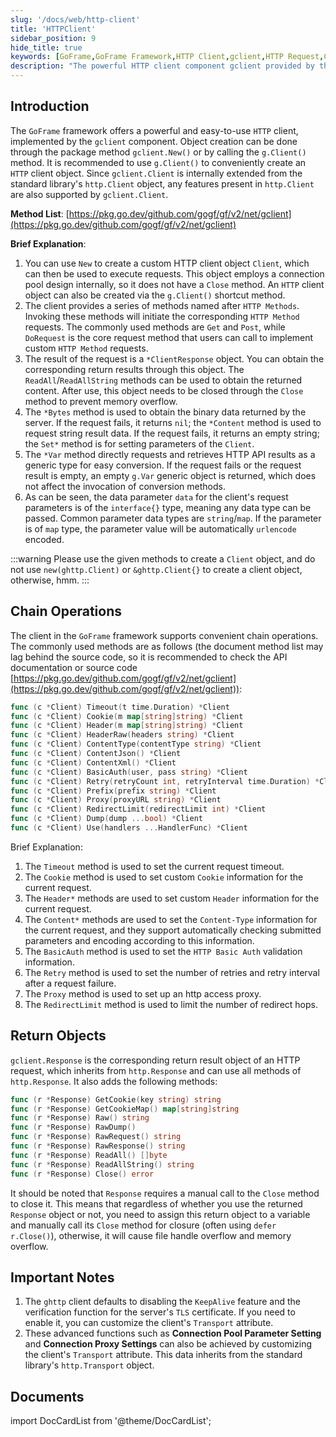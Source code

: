 ```yaml
---
slug: '/docs/web/http-client'
title: 'HTTPClient'
sidebar_position: 9
hide_title: true
keywords: [GoFrame,GoFrame Framework,HTTP Client,gclient,HTTP Request,Chain Operations,HTTP Methods,Custom Requests,Connection Pool,Return Objects]
description: "The powerful HTTP client component gclient provided by the GoFrame framework supports convenient chain operations for HTTP requests. The client supports custom request settings and return object operations, with detailed instructions on setting parameters such as timeout, Cookie, Header, etc."
---
```


## Introduction

The `GoFrame` framework offers a powerful and easy-to-use `HTTP` client, implemented by the `gclient` component. Object creation can be done through the package method `gclient.New()` or by calling the `g.Client()` method. It is recommended to use `g.Client()` to conveniently create an `HTTP` client object. Since `gclient.Client` is internally extended from the standard library's `http.Client` object, any features present in `http.Client` are also supported by `gclient.Client`.

**Method List**: [https://pkg.go.dev/github.com/gogf/gf/v2/net/gclient](https://pkg.go.dev/github.com/gogf/gf/v2/net/gclient)

**Brief Explanation**:

1. You can use `New` to create a custom HTTP client object `Client`, which can then be used to execute requests. This object employs a connection pool design internally, so it does not have a `Close` method. An `HTTP` client object can also be created via the `g.Client()` shortcut method.
2. The client provides a series of methods named after `HTTP Methods`. Invoking these methods will initiate the corresponding `HTTP Method` requests. The commonly used methods are `Get` and `Post`, while `DoRequest` is the core request method that users can call to implement custom `HTTP Method` requests.
3. The result of the request is a `*ClientResponse` object. You can obtain the corresponding return results through this object. The `ReadAll`/`ReadAllString` methods can be used to obtain the returned content. After use, this object needs to be closed through the `Close` method to prevent memory overflow.
4. The `*Bytes` method is used to obtain the binary data returned by the server. If the request fails, it returns `nil`; the `*Content` method is used to request string result data. If the request fails, it returns an empty string; the `Set*` method is for setting parameters of the `Client`.
5. The `*Var` method directly requests and retrieves HTTP API results as a generic type for easy conversion. If the request fails or the request result is empty, an empty `g.Var` generic object is returned, which does not affect the invocation of conversion methods.
6. As can be seen, the data parameter `data` for the client's request parameters is of the `interface{}` type, meaning any data type can be passed. Common parameter data types are `string`/`map`. If the parameter is of `map` type, the parameter value will be automatically `urlencode` encoded.

:::warning
Please use the given methods to create a `Client` object, and do not use `new(ghttp.Client)` or `&ghttp.Client{}` to create a client object, otherwise, hmm.
:::
## Chain Operations

The client in the `GoFrame` framework supports convenient chain operations. The commonly used methods are as follows (the document method list may lag behind the source code, so it is recommended to check the API documentation or source code [https://pkg.go.dev/github.com/gogf/gf/v2/net/gclient](https://pkg.go.dev/github.com/gogf/gf/v2/net/gclient)):

```go
func (c *Client) Timeout(t time.Duration) *Client
func (c *Client) Cookie(m map[string]string) *Client
func (c *Client) Header(m map[string]string) *Client
func (c *Client) HeaderRaw(headers string) *Client
func (c *Client) ContentType(contentType string) *Client
func (c *Client) ContentJson() *Client
func (c *Client) ContentXml() *Client
func (c *Client) BasicAuth(user, pass string) *Client
func (c *Client) Retry(retryCount int, retryInterval time.Duration) *Client
func (c *Client) Prefix(prefix string) *Client
func (c *Client) Proxy(proxyURL string) *Client
func (c *Client) RedirectLimit(redirectLimit int) *Client
func (c *Client) Dump(dump ...bool) *Client
func (c *Client) Use(handlers ...HandlerFunc) *Client
```

Brief Explanation:

1. The `Timeout` method is used to set the current request timeout.
2. The `Cookie` method is used to set custom `Cookie` information for the current request.
3. The `Header*` methods are used to set custom `Header` information for the current request.
4. The `Content*` methods are used to set the `Content-Type` information for the current request, and they support automatically checking submitted parameters and encoding according to this information.
5. The `BasicAuth` method is used to set the `HTTP Basic Auth` validation information.
6. The `Retry` method is used to set the number of retries and retry interval after a request failure.
7. The `Proxy` method is used to set up an http access proxy.
8. The `RedirectLimit` method is used to limit the number of redirect hops.

## Return Objects

`gclient.Response` is the corresponding return result object of an HTTP request, which inherits from `http.Response` and can use all methods of `http.Response`. It also adds the following methods:

```go
func (r *Response) GetCookie(key string) string
func (r *Response) GetCookieMap() map[string]string
func (r *Response) Raw() string
func (r *Response) RawDump()
func (r *Response) RawRequest() string
func (r *Response) RawResponse() string
func (r *Response) ReadAll() []byte
func (r *Response) ReadAllString() string
func (r *Response) Close() error
```

It should be noted that `Response` requires a manual call to the `Close` method to close it. This means that regardless of whether you use the returned `Response` object or not, you need to assign this return object to a variable and manually call its `Close` method for closure (often using `defer r.Close()`), otherwise, it will cause file handle overflow and memory overflow.

## Important Notes

1. The `ghttp` client defaults to disabling the `KeepAlive` feature and the verification function for the server's `TLS` certificate. If you need to enable it, you can customize the client's `Transport` attribute.
2. These advanced functions such as **Connection Pool Parameter Setting** and **Connection Proxy Settings** can also be achieved by customizing the client's `Transport` attribute. This data inherits from the standard library's `http.Transport` object.

## Documents

import DocCardList from '@theme/DocCardList';

<DocCardList />